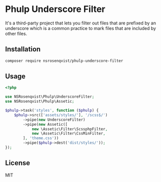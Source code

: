 Phulp Underscore Filter
=======================

It's a third-party project that lets you filter out files that are prefixed by an
underscore which is a common practice to mark files that are included by other files.

## Installation

```bash
composer require nsrosenqvist/phulp-underscore-filter
```

## Usage

```php
<?php

use NSRosenqvist\Phulp\UnderscoreFilter;
use NSRosenqvist\Phulp\Assetic;

$phulp->task('styles', function ($phulp) {
    $phulp->src(['assets/styles/'], '/scss$/')
        ->pipe(new UnderscoreFilter)
        ->pipe(new Assetic([
            new \Assetic\Filter\ScssphpFilter,
            new \Assetic\Filter\CssMinFilter,
        ], 'theme.css'))
        ->pipe($phulp->dest('dist/styles/'));
});
```

## License
MIT
